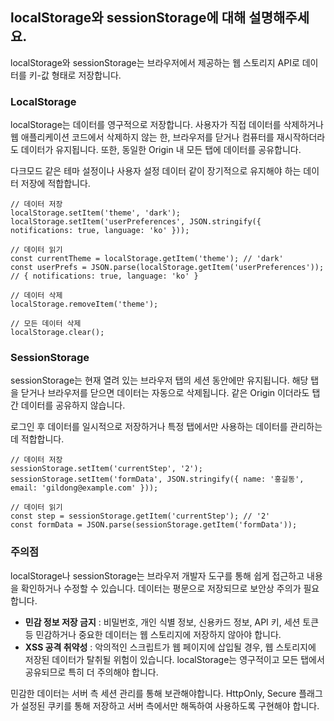 ## localStorage와 sessionStorage에 대해 설명해주세요.

localStorage와 sessionStorage는 브라우저에서 제공하는 웹 스토리지 API로 데이터를 키-값 형태로 저장합니다.

### LocalStorage
localStorage는 데이터를 영구적으로 저장합니다.
사용자가 직접 데이터를 삭제하거나 웹 애플리케이션 코드에서 삭제하지 않는 한, 브라우저를 닫거나 컴퓨터를 재시작하더라도 데이터가 유지됩니다.
또한, 동일한 Origin 내 모든 탭에 데이터를 공유합니다.

다크모드 같은 테마 설정이나 사용자 설정 데이터 같이 장기적으로 유지해야 하는 데이터 저장에 적합합니다.

```
// 데이터 저장
localStorage.setItem('theme', 'dark');
localStorage.setItem('userPreferences', JSON.stringify({ notifications: true, language: 'ko' }));

// 데이터 읽기
const currentTheme = localStorage.getItem('theme'); // 'dark'
const userPrefs = JSON.parse(localStorage.getItem('userPreferences')); // { notifications: true, language: 'ko' }

// 데이터 삭제
localStorage.removeItem('theme');

// 모든 데이터 삭제
localStorage.clear();
```

### SessionStorage
sessionStorage는 현재 열려 있는 브라우저 탭의 세션 동안에만 유지됩니다.
해당 탭을 닫거나 브라우저를 닫으면 데이터는 자동으로 삭제됩니다. 
같은 Origin 이더라도 탭 간 데이터를 공유하지 않습니다.

로그인 후 데이터를 일시적으로 저장하거나 특정 탭에서만 사용하는 데이터를 관리하는데 적합합니다.

```
// 데이터 저장
sessionStorage.setItem('currentStep', '2');
sessionStorage.setItem('formData', JSON.stringify({ name: '홍길동', email: 'gildong@example.com' }));

// 데이터 읽기
const step = sessionStorage.getItem('currentStep'); // '2'
const formData = JSON.parse(sessionStorage.getItem('formData'));
```

### 주의점
localStorage나 sessionStorage는 브라우저 개발자 도구를 통해 쉽게 접근하고 내용을 확인하거나 수정할 수 있습니다.
데이터는 평문으로 저장되므로 보안상 주의가 필요합니다.
* **민감 정보 저장 금지** : 비밀번호, 개인 식별 정보, 신용카드 정보, API 키, 세션 토큰등 민감하거나 중요한 데이터는 웹 스토리지에 저장하지 않아야 합니다.
* **XSS 공격 취약성** : 악의적인 스크립트가 웹 페이지에 삽입될 경우, 웹 스토리지에 저장된 데이터가 탈취될 위험이 있습니다. localStorage는 영구적이고 모든 탭에서 공유되므로 특히 더 주의해야 합니다.

민감한 데이터는 서버 측 세션 관리를 통해 보관해야합니다.
HttpOnly, Secure 플래그가 설정된 쿠키를 통해 저장하고 서버 측에서만 해독하여 사용하도록 구현해야 합니다.

